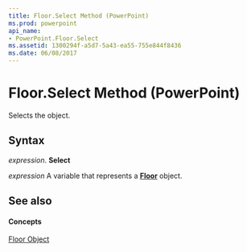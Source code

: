 ```yaml
---
title: Floor.Select Method (PowerPoint)
ms.prod: powerpoint
api_name:
- PowerPoint.Floor.Select
ms.assetid: 1300294f-a5d7-5a43-ea55-755e844f8436
ms.date: 06/08/2017
---
```



# Floor.Select Method (PowerPoint)

Selects the object.


## Syntax

 _expression_. **Select**

 _expression_ A variable that represents a **[Floor](PowerPoint.Floor.md)** object.


## See also


#### Concepts


[Floor Object](PowerPoint.Floor.md)

